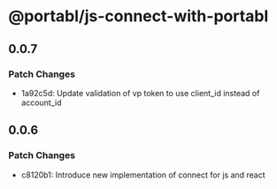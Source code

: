 # @portabl/js-connect-with-portabl

## 0.0.7

### Patch Changes

- 1a92c5d: Update validation of vp token to use client_id instead of account_id

## 0.0.6

### Patch Changes

- c8120b1: Introduce new implementation of connect for js and react
